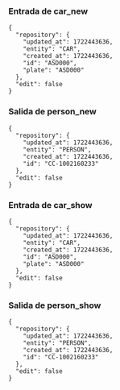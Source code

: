

### Entrada de car_new
```
{
  "repository": {
    "updated_at": 1722443636,
    "entity": "CAR",
    "created_at": 1722443636,
    "id": "ASD000",
    "plate": "ASD000"
  },
  "edit": false
}
```

### Salida de person_new
```
{
  "repository": {
    "updated_at": 1722443636,
    "entity": "PERSON",
    "created_at": 1722443636,
    "id": "CC-1002160233"
  },
  "edit": false
}
```

### Entrada de car_show
```
{
  "repository": {
    "updated_at": 1722443636,
    "entity": "CAR",
    "created_at": 1722443636,
    "id": "ASD000",
    "plate": "ASD000"
  },
  "edit": false
}
```

### Salida de person_show
```
{
  "repository": {
    "updated_at": 1722443636,
    "entity": "PERSON",
    "created_at": 1722443636,
    "id": "CC-1002160233"
  },
  "edit": false
}
```